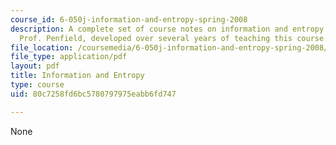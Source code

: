 ```yaml
---
course_id: 6-050j-information-and-entropy-spring-2008
description: A complete set of course notes on information and entropy written by
  Prof. Penfield, developed over several years of teaching this course.
file_location: /coursemedia/6-050j-information-and-entropy-spring-2008/80c7258fd6bc5780797975eabb6fd747_MIT6_050JS08_textbook.pdf
file_type: application/pdf
layout: pdf
title: Information and Entropy
type: course
uid: 80c7258fd6bc5780797975eabb6fd747

---
```

None